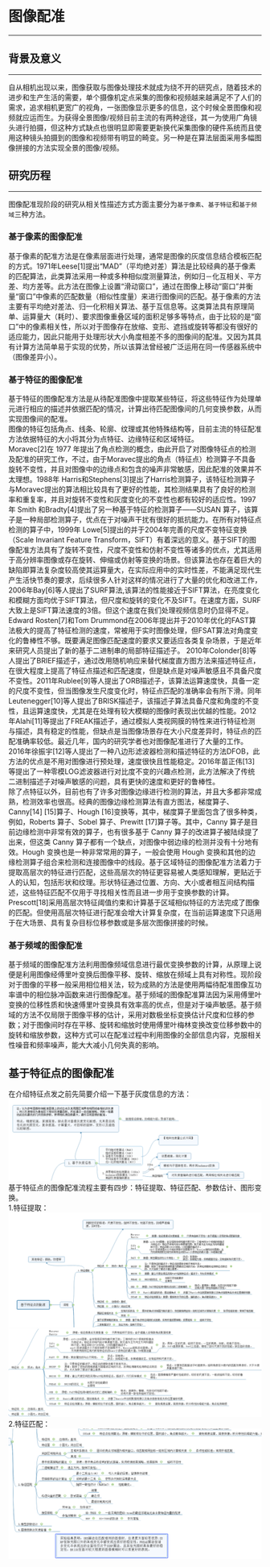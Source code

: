 # 图像配准
---
## 背景及意义<br>
----
自从相机出现以来，图像获取与图像处理技术就成为绕不开的研究点，随着技术的进步和生产生活的需要，单个摄像机定点采集的图像和视频越来越满足不了人们的需求，追求相机更宽广的视角，一张图像显示更多的信息，这个时候全景图像和视频就应运而生。为获得全景图像/视频目前主流的有两种途径，其一为使用广角镜头进行拍摄，但这种方式缺点也很明显即需要更新换代采集图像的硬件系统而且使用这种镜头拍摄到的图像和视频带有明显的畸变。另一种是在算法层面采用多幅图像拼接的方法实现全景的图像/视频。<br>
## 研究历程<br>
----
图像配准现阶段的研究从相关性描述方式方面主要分为`基于像素`、`基于特征`和`基于频域`三种方法。<br>
### 基于像素的图像配准<br>
  基于像素的配准方法是在像素层面进行处理，通常是图像的灰度信息结合模板匹配的方式。1971年Leese[1]提出“MAD”（平均绝对差）算法是比较经典的基于像素的匹配算法，此类算法采用一种或多种相似度测量算法，例如归－化互相关、平方差、均方差等。此方法在图像上设置“滑动窗口”，通过在图像上移动“窗口”并衡量“窗口”中像素的匹配数量（相似性度量）来进行图像间的匹配。基于像素的方法主要有平均绝对差法、归一化积相关算法、基于互信息等。这类算法具有原理简单、运算量大（耗时）、要求图像重叠区域的面积足够多等特点，由于比较的是“窗口”中的像素相关性，所以对于图像存在放缩、变形、遮挡或旋转等都没有很好的适应能力，因此只能用于处理形状大小角度相差不多的图像间的配准。又因为其具有计算方法简单易于实现的优势，所以该算法曾经被广泛运用在同一传感器系统中（图像差异小）。<br>
### 基于特征的图像配准<br>
  基于特征的图像配准方法是从待配准图像中提取某些特征，将这些特征作为处理单元进行相应的描述并依据匹配的情况，计算出待匹配图像间的几何变换参数，从而实现图像间的配准。<br>
图像的特征包括角点、线条、轮廓、纹理或其他特殊结构等，目前主流的特征配准方法依据特征的大小将其分为点特征、边缘特征和区域特征。<br>
  Moravec[2]在 1977 年提出了角点检测的概念，由此开启了对图像特征点的检测及配准的研究工作，不过，由于Moravec提出的角点（特征点）检测算子不具备旋转不变性，并且对图像中的边缘点和包含的噪声非常敏感，因此配准的效果并不太理想。1988年 Harris和Stephens[3]提出了Harris检测算子，该特征检测算子与Moravec提出的算法相比较具有了更好的性能，其检测结果具有了良好的检测率和重复率，并且对旋转不变性和灰度变化的不变性也都有较好的适应性。1997 年 Smith 和Bradty[4]提出了另一种基于特征的检测算子——SUSAN 算子，该算子是一种局部检测算子，优点在于对噪声干扰有很好的抵抗能力。在所有对特征点检测的算子中，1999年 Lowe[5]提出的并于2004年完善的尺度不变特征变换（Scale Invariant Feature Transform，SIFT）有着深远的意义。基于SIFT的图像配准方法具有了旋转不变性，尺度不变性和仿射不变性等诸多的优点，尤其适用于高分辨率图像或存在旋转、伸缩或仿射等变换的场景。但该算法也存在着巨大的缺陷即算法复杂度较高使其运算量大，在实际应用中的实时性差，不能满足现代生产生活快节奏的要求，后续很多人针对这样的情况进行了大量的优化和改进工作，2006年Bay[6]等人提出了SURF算法,该算法的性能接近于SIFT算法，在亮度变化和模糊方面均优于SIFT算法，但尺度和旋转的变化不及SIFT。在速度方面，SURF大致上是SIFT算法速度的3倍。但这个速度在我们处理视频信息时仍显得不足。Edward Rosten[7]和Tom Drummond在2006年提出并于2010年优化的FAST算法极大的提高了特征检测的速度，常被用于实时图像处理，但FSAT算法对角度变化的鲁棒性不够。既要满足图像匹配速度的要求又要适应各类复杂场景，于是近年来研究人员提出了新的基于二进制串的局部特征描述子。 2010年Colonder[8]等人提出了BRIEF描述子，通过改用随机响应来替代梯度直方图方法来描述特征点，在很大程度上提高了特征点描述和匹配速度，但是缺点是对噪声敏感且不具备尺度不变性。2011年Rublee[9]等人提出了ORB描述子，该算法运算速度快，具备一定的尺度不变性，但当图像发生尺度变化时，特征点匹配的准确率会有所下滑。同年Leutenegger[10]等人提出了BRISK描述子，该描述子算法具备尺度和角度的不变性，且运算速度快，尤其是在处理有较大模糊的图像时表现出优越的性能。2012年Alahi[11]等提出了FREAK描述子，通过模拟人类视网膜的特性来进行特征检测与描述，具有稳定的性能，但缺点是当图像场景存在大小尺度差异时，特征点的匹配准确率较低。最近几年，国内的研究学者也对图像配准进行了大量的工作。2016年徐振宇[12]等人提出了一种八边形滤波器检测和描述特征的方法DFOB，此方法的优点是不用对图像进行预处理，速度很快且性能稳定。2016年苗正伟[13]等提出了一种零模LOG滤波器进行对比度不变的兴趣点检测，此方法解决了传统二进制描述子对噪声敏感的问题，具有更快的速度和更好的鲁棒性。<br>
  除了点特征以外，目前也有了许多对图像边缘进行检测的算法，并且大多都非常成熟，检测效率也很高。经典的图像边缘检测算法有直方图法，梯度算子、Canny[14] [15]算子、Hough [16]变换等，其中，梯度算子里面包含了很多种类，例如，Roberts 算子、Sobel 算子、Prewitt [17]算子等。其中，Canny 算子是目前边缘检测中非常有效的算子，也有很多基于 Canny 算子的改进算子被陆续提了出来，但这类 Canny 算子都有一个缺点，对图像中弱边缘的检测并没有十分地有效。Hough 变换也是一种非常常用的算子，一般会使用 Hough 变换和其他的边缘检测算子组合来检测和连接图像中的线段。基于区域特征的图像配准方法着力于提取高层次的特征进行匹配，这些高层次的特征更容易被人类感知理解，更贴近于人的认知，包括形状和纹理。形状特征通过位置、方向、大小或者相互间结构描述，这些特征匹配不仅用于寻找相关性而且进一步用于变换参数的计算。Prescott[18]采用高层次特征阈值约束和计算基于区域相似特征的方法完成了图像的匹配。但使用高层次特征进行配准会增大计算复杂度，在当前运算速度下只适用于在大场景、具有复杂目标位移参数或是多层次图像拼接的时候。<br>
### 基于频域的图像配准<br>
  基于频域的图像配准方法利用图像频域信息进行最优变换参数的计算，从原理上说便是利用图像经傅里叶变换后图像平移、旋转、缩放在频域上具有对称性。现阶段对于图像的平移一般采用相位相关法，较为成熟的方法是使用两幅待配准图像互功率谱中的相位脉冲函数来进行图像配准。基于频域的图像配准算法因为采用傅里叶变换的位移性质和快速傅里叶变换具有效率高的优点，但是对于噪声敏感。基于频域的方法不仅局限于图像平移的估计，采用对数极坐标变换估计尺度和位移的参数；对于图像间时存在平移、旋转和缩放时使用傅里叶梅林变换改变位移参数中的旋转和缩放参数，这种方式可以在配准过程中利用图像的全部信息内容，克服相关性噪音和频率噪声，能大大减小几何失真的影响。<br>
## 基于特征点的图像配准<br>
  在介绍特征点发之前先简要介绍一下基于灰度信息的方法：<br>
  ![](https://github.com/muyizaozao/-/blob/master/%E5%9F%BA%E4%BA%8E%E7%81%B0%E5%BA%A6%E4%BF%A1%E6%81%AF.png)<br>
  基于特征点的图像配准流程主要有四步：特征提取、特征匹配、参数估计、图形变换。<br>
  1.特征提取：<br>
     ![](https://github.com/muyizaozao/-/blob/master/%E7%89%B9%E5%BE%81%E6%8F%90%E5%8F%96.png)<br>
     ![](https://github.com/muyizaozao/-/blob/master/%E7%89%B9%E5%BE%81%E6%8F%90%E5%8F%962.png)<br>
  2.特征匹配：<br>
     ![](https://github.com/muyizaozao/-/blob/master/%E7%89%B9%E5%BE%81%E5%8C%B9%E9%85%8D.png)<br>
 
